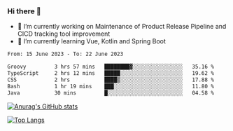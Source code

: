### Hi there 👋

- 🔭 I’m currently working on Maintenance of Product Release Pipeline and CICD tracking tool improvement
- 🌱 I’m currently learning Vue, Kotlin and Spring Boot

<!--START_SECTION:waka-->

```txt
From: 15 June 2023 - To: 22 June 2023

Groovy         3 hrs 57 mins   ████████▓░░░░░░░░░░░░░░░░   35.16 %
TypeScript     2 hrs 12 mins   █████░░░░░░░░░░░░░░░░░░░░   19.62 %
CSS            2 hrs           ████▒░░░░░░░░░░░░░░░░░░░░   17.88 %
Bash           1 hr 19 mins    ███░░░░░░░░░░░░░░░░░░░░░░   11.80 %
Java           30 mins         █░░░░░░░░░░░░░░░░░░░░░░░░   04.58 %
```

<!--END_SECTION:waka-->

[![Anurag's GitHub stats](https://github-readme-stats.vercel.app/api?username=yunhao981&show_icons=true&theme=solarized-dark)](https://github.com/anuraghazra/github-readme-stats)

[![Top Langs](https://github-readme-stats.vercel.app/api/top-langs/?username=yunhao981&theme=solarized-dark&layout=compact)](https://github.com/anuraghazra/github-readme-stats)

<!--
**yunhao981/yunhao981** is a ✨ _special_ ✨ repository because its `README.md` (this file) appears on your GitHub profile.

Here are some ideas to get you started:

- 🔭 I’m currently working on Maintenance of Release Pipeline and CICD tracking tool improvement
- 🌱 I’m currently learning Vue, Kotlin and Spring Boot
- 👯 I’m looking to collaborate on ...
- 🤔 I’m looking for help with ...
- 💬 Ask me about ...
- 📫 How to reach me: ...
- 😄 Pronouns: ...
- ⚡ Fun fact: ...
-->


